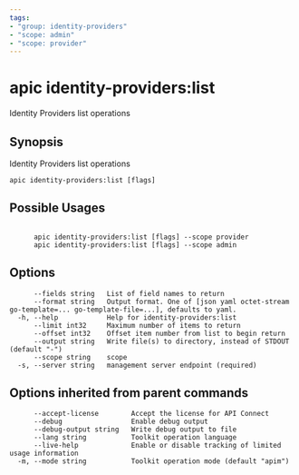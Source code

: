 ```yaml
---
tags:
- "group: identity-providers"
- "scope: admin"
- "scope: provider"
---
```

# apic identity-providers:list

Identity Providers list operations

## Synopsis

Identity Providers list operations

```
apic identity-providers:list [flags]
```

## Possible Usages

```

      apic identity-providers:list [flags] --scope provider
      apic identity-providers:list [flags] --scope admin

```

## Options

```
      --fields string   List of field names to return
      --format string   Output format. One of [json yaml octet-stream go-template=... go-template-file=...], defaults to yaml.
  -h, --help            Help for identity-providers:list
      --limit int32     Maximum number of items to return
      --offset int32    Offset item number from list to begin return
      --output string   Write file(s) to directory, instead of STDOUT (default "-")
      --scope string    scope
  -s, --server string   management server endpoint (required)
```

## Options inherited from parent commands

```
      --accept-license        Accept the license for API Connect
      --debug                 Enable debug output
      --debug-output string   Write debug output to file
      --lang string           Toolkit operation language
      --live-help             Enable or disable tracking of limited usage information
  -m, --mode string           Toolkit operation mode (default "apim")
```
